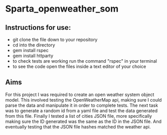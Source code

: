 # Sparta_openweather_som

## Instructions for use:

* git clone the file down to your repository
* cd into the directory
* gem install rspec
* gem install httparty
* to check tests are working run the command "rspec" in your terminal
* to see the code open the files inside a text editor of your choice

## Aims

For this project I was required to create an open weather system object model. This involved testing the OpenWeatherMap api, making sure I could parse the data and manipulate it in order to  complete tests. The next task was to generate a random id from a yaml file and test the data generated from this file. Finally I tested a list of cities JSON file, more specifically making sure the ID generated was the same as the ID in the JSON file. And eventually testing that the JSON file hashes matched the weather api.
